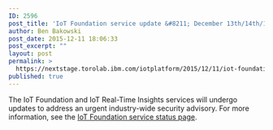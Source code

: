 ```yaml
---
ID: 2596
post_title: 'IoT Foundation service update &#8211; December 13th/14th/15th'
author: Ben Bakowski
post_date: 2015-12-11 18:06:33
post_excerpt: ""
layout: post
permalink: >
  https://nextstage.torolab.ibm.com/iotplatform/2015/12/11/iot-foundation-service-update-december-13th14th15th/
published: true
---
```

The IoT Foundation and IoT Real-Time Insights services will undergo updates to address an urgent industry-wide security advisory. For more information, see the <a href="http://status.internetofthings.ibmcloud.com/category/announcements/" target="_blank">IoT Foundation service status page</a>.